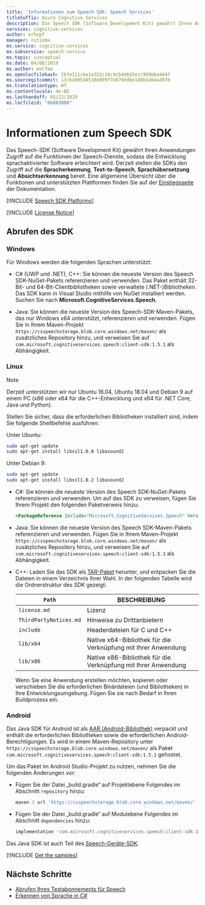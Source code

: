 ```yaml
---
title: 'Informationen zum Speech SDK: Speech Services'
titleSuffix: Azure Cognitive Services
description: Das Speech SDK (Software Development Kit) gewährt Ihren Anwendungen nativen Zugriff auf die Funktionen des Speech-Diensts, sodass die Entwicklung von Software erleichtert wird. Dieser Artikel enthält weitere Informationen zum SDK für Windows, Linux und Android.
services: cognitive-services
author: erhopf
manager: nitinme
ms.service: cognitive-services
ms.subservice: speech-service
ms.topic: conceptual
ms.date: 04/08/2019
ms.author: wolfma
ms.openlocfilehash: 2bfe111cbe1e352c16c9cbdd6d2ecc999bbe444f
ms.sourcegitcommit: 13cba995d4538e099f7e670ddbe1d8b3a64a36fb
ms.translationtype: HT
ms.contentlocale: de-DE
ms.lasthandoff: 05/22/2019
ms.locfileid: "66003008"
---
```

# <a name="about-the-speech-sdk"></a>Informationen zum Speech SDK

Das Speech-SDK (Software Development Kit) gewährt Ihren Anwendungen Zugriff auf die Funktionen der Speech-Dienste, sodass die Entwicklung sprachaktivierter Software erleichtert wird. Derzeit stellen die SDKs den Zugriff auf die **Spracherkennung**, **Text-to-Speech**, **Sprachübersetzung** und **Absichtserkennung** bereit. Eine allgemeine Übersicht über die Funktionen und unterstützten Plattformen finden Sie auf der [Einstiegsseite](https://aka.ms/csspeech) der Dokumentation.

[!INCLUDE [Speech SDK Platforms](../../../includes/cognitive-services-speech-service-speech-sdk-platforms.md)]

[!INCLUDE [License Notice](../../../includes/cognitive-services-speech-service-license-notice.md)]

## <a name="get-the-sdk"></a>Abrufen des SDK

### <a name="windows"></a>Windows

Für Windows werden die folgenden Sprachen unterstützt:

* C# (UWP und .NET), C++: Sie können die neueste Version des Speech SDK-NuGet-Pakets referenzieren und verwenden. Das Paket enthält 32-Bit- und 64-Bit-Clientbibliotheken sowie verwaltete (.NET-)Bibliotheken. Das SDK kann in Visual Studio mithilfe von NuGet installiert werden. Suchen Sie nach **Microsoft.CognitiveServices.Speech**.

* Java: Sie können die neueste Version des Speech-SDK-Maven-Pakets, das nur Windows x64 unterstützt, referenzieren und verwenden. Fügen Sie in Ihrem Maven-Projekt `https://csspeechstorage.blob.core.windows.net/maven/` als zusätzliches Repository hinzu, und verweisen Sie auf `com.microsoft.cognitiveservices.speech:client-sdk:1.5.1` als Abhängigkeit.

### <a name="linux"></a>Linux

> [!NOTE]
> Derzeit unterstützen wir nur Ubuntu 16.04, Ubuntu 18.04 und Debian 9 auf einem PC (x86 oder x64 für die C++-Entwicklung und x64 für .NET Core, Java und Python).

Stellen Sie sicher, dass die erforderlichen Bibliotheken installiert sind, indem Sie folgende Shellbefehle ausführen:

Unter Ubuntu:

```sh
sudo apt-get update
sudo apt-get install libssl1.0.0 libasound2
```

Unter Debian 9:

```sh
sudo apt-get update
sudo apt-get install libssl1.0.2 libasound2
```

* C#: Sie können die neueste Version des Speech SDK-NuGet-Pakets referenzieren und verwenden. Um auf das SDK zu verweisen, fügen Sie Ihrem Projekt den folgenden Paketverweis hinzu:

  ```xml
  <PackageReference Include="Microsoft.CognitiveServices.Speech" Version="1.5.1" />
  ```

* Java: Sie können die neueste Version des Speech SDK-Maven-Pakets referenzieren und verwenden. Fügen Sie in Ihrem Maven-Projekt `https://csspeechstorage.blob.core.windows.net/maven/` als zusätzliches Repository hinzu, und verweisen Sie auf `com.microsoft.cognitiveservices.speech:client-sdk:1.5.1` als Abhängigkeit.

* C++: Laden Sie das SDK als [TAR-Paket](https://aka.ms/csspeech/linuxbinary) herunter, und entpacken Sie die Dateien in einem Verzeichnis Ihrer Wahl. In der folgenden Tabelle wird die Ordnerstruktur des SDK gezeigt:

  |`Path`|BESCHREIBUNG|
  |-|-|
  |`license.md`|Lizenz|
  |`ThirdPartyNotices.md`|Hinweise zu Drittanbietern|
  |`include`|Headerdateien für C und C++|
  |`lib/x64`|Native x64-Bibliothek für die Verknüpfung mit Ihrer Anwendung|
  |`lib/x86`|Native x86-Bibliothek für die Verknüpfung mit Ihrer Anwendung|

  Wenn Sie eine Anwendung erstellen möchten, kopieren oder verschieben Sie die erforderlichen Binärdateien (und Bibliotheken) in Ihre Entwicklungsumgebung. Fügen Sie sie nach Bedarf in Ihren Buildprozess ein.

### <a name="android"></a>Android

Das Java SDK für Android ist als [AAR (Android-Bibliothek)](https://developer.android.com/studio/projects/android-library) verpackt und enthält die erforderlichen Bibliotheken sowie die erforderlichen Android-Berechtigungen. Es wird in einem Maven-Repository unter `https://csspeechstorage.blob.core.windows.net/maven/` als Paket `com.microsoft.cognitiveservices.speech:client-sdk:1.5.1` gehostet.

Um das Paket im Android Studio-Projekt zu nutzen, nehmen Sie die folgenden Änderungen vor:

* Fügen Sie der Datei „build.gradle“ auf Projektebene Folgendes im Abschnitt `repository` hinzu:

  ```gradle
  maven { url 'https://csspeechstorage.blob.core.windows.net/maven/' }
  ```

* Fügen Sie der Datei „build.gradle“ auf Modulebene Folgendes im Abschnitt `dependencies` hinzu:

  ```gradle
  implementation 'com.microsoft.cognitiveservices.speech:client-sdk:1.5.1'
  ```

Das Java SDK ist auch Teil des [Speech-Geräte-SDK](speech-devices-sdk.md).

[!INCLUDE [Get the samples](../../../includes/cognitive-services-speech-service-speech-sdk-sample-download-h2.md)]

## <a name="next-steps"></a>Nächste Schritte

* [Abrufen Ihres Testabonnements für Speech](https://azure.microsoft.com/try/cognitive-services/)
* [Erkennen von Sprache in C#](quickstart-csharp-dotnet-windows.md)
